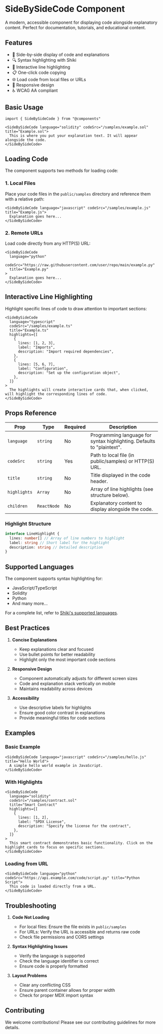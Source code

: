 # SideBySideCode Component

A modern, accessible component for displaying code alongside explanatory content. Perfect for documentation, tutorials, and educational content.

## Features

- 🎯 Side-by-side display of code and explanations
- 🔍 Syntax highlighting with Shiki
- 📍 Interactive line highlighting
- 📋 One-click code copying
- 🌐 Load code from local files or URLs
- 📱 Responsive design
- ♿ WCAG AA compliant

## Basic Usage

```mdx
import { SideBySideCode } from "@components"

<SideBySideCode language="solidity" codeSrc="/samples/example.sol" title="Example.sol">
  This is where you put your explanation text. It will appear alongside the code.
</SideBySideCode>
```

## Loading Code

The component supports two methods for loading code:

### 1. Local Files

Place your code files in the `public/samples` directory and reference them with a relative path:

```mdx
<SideBySideCode language="javascript" codeSrc="/samples/example.js" title="Example.js">
  Explanation goes here...
</SideBySideCode>
```

### 2. Remote URLs

Load code directly from any HTTP(S) URL:

```mdx
<SideBySideCode
  language="python"
  codeSrc="https://raw.githubusercontent.com/user/repo/main/example.py"
  title="Example.py"
>
  Explanation goes here...
</SideBySideCode>
```

## Interactive Line Highlighting

Highlight specific lines of code to draw attention to important sections:

```mdx
<SideBySideCode
  language="typescript"
  codeSrc="/samples/example.ts"
  title="Example.ts"
  highlights={[
    {
      lines: [1, 2, 3],
      label: "Imports",
      description: "Import required dependencies",
    },
    {
      lines: [5, 6, 7],
      label: "Configuration",
      description: "Set up the configuration object",
    },
  ]}
>
  The highlights will create interactive cards that, when clicked, will highlight the corresponding lines of code.
</SideBySideCode>
```

## Props Reference

| Prop         | Type        | Required | Description                                                            |
| ------------ | ----------- | -------- | ---------------------------------------------------------------------- |
| `language`   | `string`    | No       | Programming language for syntax highlighting. Defaults to "plaintext". |
| `codeSrc`    | `string`    | Yes      | Path to local file (in public/samples) or HTTP(S) URL.                 |
| `title`      | `string`    | No       | Title displayed in the code header.                                    |
| `highlights` | `Array`     | No       | Array of line highlights (see structure below).                        |
| `children`   | `ReactNode` | No       | Explanatory content to display alongside the code.                     |

### Highlight Structure

```typescript
interface LineHighlight {
  lines: number[] // Array of line numbers to highlight
  label: string // Short label for the highlight
  description: string // Detailed description
}
```

## Supported Languages

The component supports syntax highlighting for:

- JavaScript/TypeScript
- Solidity
- Python
- And many more...

For a complete list, refer to [Shiki's supported languages](https://github.com/shikijs/shiki/blob/main/docs/languages.md).

## Best Practices

1. **Concise Explanations**
   - Keep explanations clear and focused
   - Use bullet points for better readability
   - Highlight only the most important code sections

2. **Responsive Design**
   - Component automatically adjusts for different screen sizes
   - Code and explanation stack vertically on mobile
   - Maintains readability across devices

3. **Accessibility**
   - Use descriptive labels for highlights
   - Ensure good color contrast in explanations
   - Provide meaningful titles for code sections

## Examples

### Basic Example

```mdx
<SideBySideCode language="javascript" codeSrc="/samples/hello.js" title="Hello World">
  A simple hello world example in JavaScript.
</SideBySideCode>
```

### With Highlights

```mdx
<SideBySideCode
  language="solidity"
  codeSrc="/samples/contract.sol"
  title="Smart Contract"
  highlights={[
    {
      lines: [1, 2],
      label: "SPDX License",
      description: "Specify the license for the contract",
    },
  ]}
>
  This smart contract demonstrates basic functionality. Click on the highlight cards to focus on specific sections.
</SideBySideCode>
```

### Loading from URL

```mdx
<SideBySideCode language="python" codeSrc="https://api.example.com/code/script.py" title="Python Script">
  This code is loaded directly from a URL.
</SideBySideCode>
```

## Troubleshooting

1. **Code Not Loading**
   - For local files: Ensure the file exists in `public/samples`
   - For URLs: Verify the URL is accessible and returns raw code
   - Check file permissions and CORS settings

2. **Syntax Highlighting Issues**
   - Verify the language is supported
   - Check the language identifier is correct
   - Ensure code is properly formatted

3. **Layout Problems**
   - Clear any conflicting CSS
   - Ensure parent container allows for proper width
   - Check for proper MDX import syntax

## Contributing

We welcome contributions! Please see our contributing guidelines for more details.

